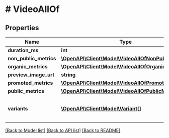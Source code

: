 # # VideoAllOf

## Properties

Name | Type | Description | Notes
------------ | ------------- | ------------- | -------------
**duration_ms** | **int** |  | [optional]
**non_public_metrics** | [**\OpenAPI\Client\Model\VideoAllOfNonPublicMetrics**](VideoAllOfNonPublicMetrics.md) |  | [optional]
**organic_metrics** | [**\OpenAPI\Client\Model\VideoAllOfOrganicMetrics**](VideoAllOfOrganicMetrics.md) |  | [optional]
**preview_image_url** | **string** |  | [optional]
**promoted_metrics** | [**\OpenAPI\Client\Model\VideoAllOfPromotedMetrics**](VideoAllOfPromotedMetrics.md) |  | [optional]
**public_metrics** | [**\OpenAPI\Client\Model\VideoAllOfPublicMetrics**](VideoAllOfPublicMetrics.md) |  | [optional]
**variants** | [**\OpenAPI\Client\Model\Variant[]**](Variant.md) | An array of all available variants of the media. | [optional]

[[Back to Model list]](../../README.md#models) [[Back to API list]](../../README.md#endpoints) [[Back to README]](../../README.md)
